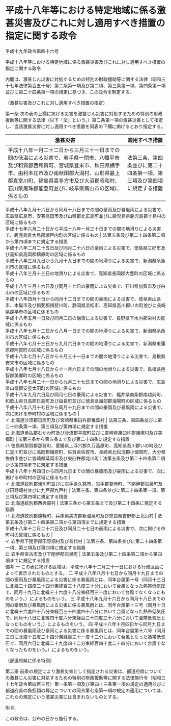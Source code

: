 # 平成十八年等における特定地域に係る激甚災害及びこれに対し適用すべき措置の指定に関する政令

平成十九年政令第四十六号

平成十八年等における特定地域に係る激甚災害及びこれに対し適用すべき措置の指定に関する政令

内閣は、激甚じん災害に対処するための特別の財政援助等に関する法律（昭和三十七年法律第百五十号）第二条第一項及び第二項、第三条第一項、第四条第一項並びに第二十四条第一項の規定に基づき、この政令を制定する。

（激甚災害及びこれに対し適用すべき措置の指定）

第一条 次の表の上欄に掲げる災害を激甚じん災害に対処するための特別の財政援助等に関する法律（以下「法」という。）第二条第一項の激甚災害として指定し、当該激甚災害に対し適用すべき措置を同表の下欄に掲げるとおり指定する。

激甚災害 | 適用すべき措置  
---|---  
平成十八年一月二十二日から三月三十一日までの間の低温による災害で、岩手県一関市、八幡平市及び和賀郡西和賀町、宮城県登米市、秋田県横手市、由利本荘市及び南秋田郡大潟村、山形県最上郡真室川町、福島県喜多方市及び大沼郡昭和村、石川県鳳珠郡能登町並びに岐阜県高山市の区域に係るもの | 法第三条、第四条並びに第二十四条第一項、第三項及び第四項に規定する措置  
平成十八年九月十六日から同月十八日までの間の豪雨及び暴風雨による災害で、広島県広島市、安芸高田市及び山県郡北広島町並びに鹿児島県鹿児島郡十島村の区域に係るもの  
平成十七年六月二十日から平成十八年一月三十日までの間の地滑りによる災害で、鹿児島県大島郡瀬戸内町の区域に係るもの | 法第五条及び第二十四条第二項から第四項までに規定する措置  
平成十八年二月二十五日及び同月二十六日の豪雨による災害で、徳島県三好市及び高知県高岡郡檮原町の区域に係るもの  
平成十八年三月九日から九月十九日までの間の地滑りによる災害で、新潟県糸魚川市の区域に係るもの  
平成十八年三月十三日の地滑りによる災害で、高知県長岡郡大豊町の区域に係るもの  
平成十八年三月十六日及び同月十七日の豪雨による災害で、石川県加賀市及び白山市の区域に係るもの  
平成十八年四月十日から同月十二日までの間の豪雨による災害で、岐阜県山県市、本巣市及び揖斐郡揖斐川町、静岡県浜松市、高知県吾川郡いの町並びに長崎県諫早市の区域に係るもの  
平成十八年五月一日及び同月二日の融雪による災害で、長野県下水内郡栄村の区域に係るもの  
平成十八年七月十二日から八月一日までの間の地滑りによる災害で、新潟県糸魚川市の区域に係るもの  
平成十八年七月十三日から九月六日までの間の地滑りによる災害で、新潟県東蒲原郡阿賀町の区域に係るもの  
平成十八年七月十八日から十月三十一日までの間の地滑りによる災害で、島根県安来市の区域に係るもの  
平成十八年七月十八日から十一月六日までの間の地滑りによる災害で、島根県邑智郡美郷町の区域に係るもの  
平成十八年七月二十一日から九月二十七日までの間の地滑りによる災害で、広島県山県郡安芸太田町の区域に係るもの  
平成十八年九月六日及び同月七日の豪雨による災害で、福井県南条郡南越前町、和歌山県日高郡日高町及び由良町並びに徳島県海部郡海陽町の区域に係るもの  
平成十八年八月十七日から同月十九日までの間の豪雨及び暴風雨による災害で、次に掲げる市町村の区域に係るもの |   
イ 北海道沙流郡日高町及び宮崎県東臼杵郡椎葉村 | 法第三条、第四条並びに第二十四条第一項、第三項及び第四項に規定する措置  
ロ 北海道勇払郡むかわ町及び沙流郡平取町並びに宮崎県東臼杵郡諸塚村及び美郷町 | 法第三条から第五条まで及び第二十四条に規定する措置  
ハ 徳島県那賀郡那賀町、愛媛県上浮穴郡久万高原町、高知県吾川郡いの町及び仁淀川町並びに高岡郡檮原町、佐賀県佐賀市、長崎県北松浦郡小値賀町、大分県佐伯市並びに宮崎県延岡市及び東臼杵郡北川町 | 法第五条及び第二十四条第二項から第四項までに規定する措置  
平成十八年十月四日から同月九日までの間の暴風雨及び豪雨による災害で、次に掲げる市町村の区域に係るもの |   
イ 北海道紋別郡湧別町並びに岩手県久慈市、岩手郡葛巻町、下閉伊郡岩泉町及び田野畑村並びに九戸郡九戸村 | 法第三条、第四条並びに第二十四条第一項、第三項及び第四項に規定する措置  
ロ 北海道紋別郡西興部村 | 法第三条から第五条まで及び第二十四条に規定する措置  
ハ 北海道紋別郡遠軽町、兵庫県美方郡新温泉町及び奈良県吉野郡上北山村 | 法第五条及び第二十四条第二項から第四項までに規定する措置  
平成十八年十二月二十六日及び同月二十七日の豪雨による災害で、次に掲げる市町村の区域に係るもの |   
イ 岩手県下閉伊郡田野畑村及び普代村 | 法第三条、第四条並びに第二十四条第一項、第三項及び第四項に規定する措置  
ロ 岩手県宮古市及び下閉伊郡岩泉町 | 法第五条及び第二十四条第二項から第四項までに規定する措置  
備考 一 この表に掲げる区域は、平成十八年十二月三十一日における行政区画によって表示されたものとする。 二 平成十八年八月十七日から同月十九日までの間の豪雨及び暴風雨による災害に係る暴風雨とは、同年台風第十号（同月十三日に北緯二十四度二十四分東経百三十八度三十分において台風となった熱帯低気圧で、同月十九日に北緯三十六度十八分東経百三十度において台風でなくなったものをいう。）によるものをいう。 三 平成十八年九月十六日から同月十八日までの間の豪雨及び暴風雨による災害に係る暴風雨とは、同年台風第十三号（同月十日に北緯十六度四十八分東経百三十四度四十八分において台風となった熱帯低気圧で、同月十八日に北緯四十度六分東経百三十四度三十六分において温帯低気圧となったものをいう。）によるものをいう。 四 平成十八年十月四日から同月九日までの間の暴風雨及び豪雨による災害に係る暴風雨とは、同年台風第十六号（同月三日に北緯十五度二十四分東経百三十一度十二分において台風となった熱帯低気圧で、同月六日に北緯二十九度四十二分東経百四十度二十四分において台風でなくなったものをいう。）によるものをいう。  
  
（都道府県に係る特例）

第二条 前条の規定により激甚災害として指定される災害は、都道府県についての激甚じん災害に対処するための特別の財政援助等に関する法律施行令（昭和三十七年政令第四百三号）第一条第一項及び第四十三条第一項の規定の適用並びに都道府県の負担額の算定についての同令第七条第一項の規定の適用については、これらの規定にいう激甚災害には含まれないものとする。

附 則

この政令は、公布の日から施行する。

